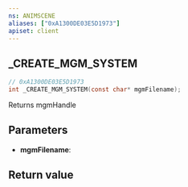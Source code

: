 ```yaml
---
ns: ANIMSCENE
aliases: ["0xA1300DE03E5D1973"]
apiset: client
---
```

## _CREATE_MGM_SYSTEM

```c
// 0xA1300DE03E5D1973
int _CREATE_MGM_SYSTEM(const char* mgmFilename);
```

Returns mgmHandle

## Parameters
* **mgmFilename**:

## Return value

